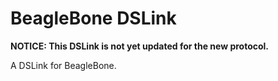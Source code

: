 # BeagleBone DSLink

**NOTICE: This DSLink is not yet updated for the new protocol.**

A DSLink for BeagleBone.
